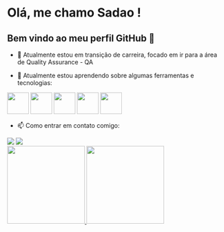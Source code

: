 # Olá, me chamo Sadao ! 
## Bem vindo ao meu perfil GitHub 👋

- 🔭 Atualmente estou em transição de carreira, focado em ir para a área de Quality Assurance - QA



- 🌱 Atualmente estou aprendendo sobre algumas ferramentas e tecnologias:

<img loading="lazy" src="https://cdn.jsdelivr.net/gh/devicons/devicon/icons/git/git-original.svg" width="50" height="50"/>  <img loading="lazy" src="https://cdn.jsdelivr.net/gh/devicons/devicon@latest/icons/github/github-original.svg" width="50" height="50"/>  <img loading="lazy" src="https://cdn.jsdelivr.net/gh/devicons/devicon@latest/icons/cypressio/cypressio-original.svg" width="50" height="50"/>  <img loading="lazy" src="https://cdn.jsdelivr.net/gh/devicons/devicon@latest/icons/visualstudio/visualstudio-original.svg" width="50" height="50"/>   <img loading="lazy" src="https://cdn.jsdelivr.net/gh/devicons/devicon@latest/icons/javascript/javascript-original.svg" width="50" height="50"/>



- 📫 Como entrar em contato comigo:
<div>
<a href = "sadaott@gmail.com"><img loading="lazy" src="https://img.shields.io/badge/Gmail-D14836?style=for-the-badge&logo=gmail&logoColor=white" target="_blank"></a>
<a href="https://www.linkedin.com/in/sadaott" target="_blank"><img loading="lazy" src="https://img.shields.io/badge/-LinkedIn-%230077B5?style=for-the-badge&logo=linkedin&logoColor=white" target="_blank"></a>   
</div>


<div>
<a href="https://github.com/sadaott">
<img loading="lazy" height="180em" src="https://github-readme-stats.vercel.app/api/top-langs/?sadaott&layout=compact&langs_count=7&theme=dracula"/>
<img loading="lazy" height="180em" src="https://github-readme-stats.vercel.app/api?sadaott&show_icons=true&theme=dracula&include_all_commits=true&count_private=true"/>
</div>
